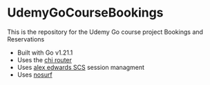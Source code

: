 # UdemyGoCourseBookings

This is the repository for the Udemy Go course project Bookings and Reservations

- Built with Go v1.21.1
- Uses the [chi router](https://github.com/go-chi/chi/v5)
- Uses [alex edwards SCS](https://github.com/alexedwards/scs/v2) session managment
- Uses [nosurf](https://github.com/justinas/nosurf)